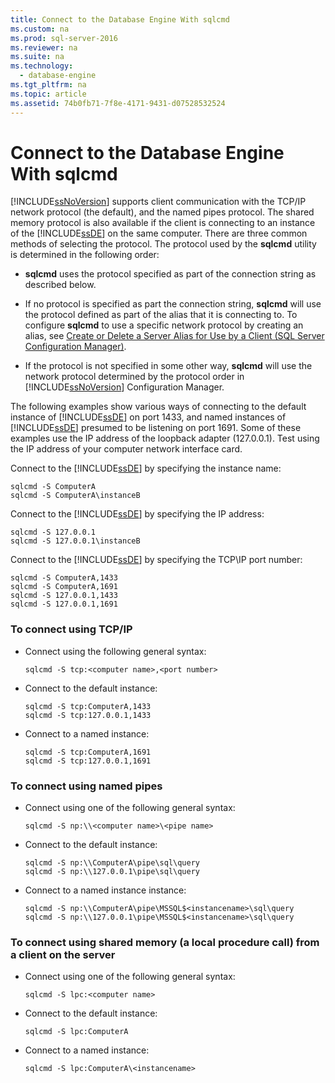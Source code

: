 ```yaml
---
title: Connect to the Database Engine With sqlcmd
ms.custom: na
ms.prod: sql-server-2016
ms.reviewer: na
ms.suite: na
ms.technology: 
  - database-engine
ms.tgt_pltfrm: na
ms.topic: article
ms.assetid: 74b0fb71-7f8e-4171-9431-d07528532524
---
```

# Connect to the Database Engine With sqlcmd
  [!INCLUDE[ssNoVersion](../../Topics/TopicNameContainA/includes/ssNoVersion_md.md)] supports client communication with the TCP/IP network protocol (the default), and the named pipes protocol. The shared memory protocol is also available if the client is connecting to an instance of the [!INCLUDE[ssDE](../../Topics/TopicNameContainA/includes/ssDE_md.md)] on the same computer. There are three common methods of selecting the protocol. The protocol used by the **sqlcmd** utility is determined in the following order:  
  
-   **sqlcmd** uses the protocol specified as part of the connection string as described below.  
  
-   If no protocol is specified as part the connection string, **sqlcmd** will use the protocol defined as part of the alias that it is connecting to. To configure **sqlcmd** to use a specific network protocol by creating an alias, see [Create or Delete a Server Alias for Use by a Client &#40;SQL Server Configuration Manager&#41;](../../Topics/TopicNameContainA/Create-or-Delete-a-Server-Alias-for-Use-by-a-Client--SQL-Server-Configuration-Manager-.md).  
  
-   If the protocol is not specified in some other way, **sqlcmd** will use the network protocol determined by the protocol order in [!INCLUDE[ssNoVersion](../../Topics/TopicNameContainA/includes/ssNoVersion_md.md)] Configuration Manager.  
  
 The following examples show various ways of connecting to the default instance of [!INCLUDE[ssDE](../../Topics/TopicNameContainA/includes/ssDE_md.md)] on port 1433, and named instances of [!INCLUDE[ssDE](../../Topics/TopicNameContainA/includes/ssDE_md.md)] presumed to be listening on port 1691. Some of these examples use the IP address of the loopback adapter (127.0.0.1). Test using the IP address of your computer network interface card.  
  
 Connect to the [!INCLUDE[ssDE](../../Topics/TopicNameContainA/includes/ssDE_md.md)] by specifying the instance name:  
  
```  
sqlcmd -S ComputerA  
sqlcmd -S ComputerA\instanceB  
```  
  
 Connect to the [!INCLUDE[ssDE](../../Topics/TopicNameContainA/includes/ssDE_md.md)] by specifying the IP address:  
  
```  
sqlcmd -S 127.0.0.1  
sqlcmd -S 127.0.0.1\instanceB  
```  
  
 Connect to the [!INCLUDE[ssDE](../../Topics/TopicNameContainA/includes/ssDE_md.md)] by specifying the TCP\IP port number:  
  
```  
sqlcmd -S ComputerA,1433  
sqlcmd -S ComputerA,1691  
sqlcmd -S 127.0.0.1,1433  
sqlcmd -S 127.0.0.1,1691  
```  
  
### To connect using TCP/IP  
  
-   Connect using the following general syntax:  
  
    ```  
    sqlcmd -S tcp:<computer name>,<port number>  
    ```  
  
-   Connect to the default instance:  
  
    ```  
    sqlcmd -S tcp:ComputerA,1433  
    sqlcmd -S tcp:127.0.0.1,1433  
    ```  
  
-   Connect to a named instance:  
  
    ```  
    sqlcmd -S tcp:ComputerA,1691  
    sqlcmd -S tcp:127.0.0.1,1691  
    ```  
  
### To connect using named pipes  
  
-   Connect using one of the following general syntax:  
  
    ```  
    sqlcmd -S np:\\<computer name>\<pipe name>  
    ```  
  
-   Connect to the default instance:  
  
    ```  
    sqlcmd -S np:\\ComputerA\pipe\sql\query  
    sqlcmd -S np:\\127.0.0.1\pipe\sql\query  
    ```  
  
-   Connect to a named instance instance:  
  
    ```  
    sqlcmd -S np:\\ComputerA\pipe\MSSQL$<instancename>\sql\query  
    sqlcmd -S np:\\127.0.0.1\pipe\MSSQL$<instancename>\sql\query  
    ```  
  
### To connect using shared memory (a local procedure call) from a client on the server  
  
-   Connect using one of the following general syntax:  
  
    ```  
    sqlcmd -S lpc:<computer name>  
    ```  
  
-   Connect to the default instance:  
  
    ```  
    sqlcmd -S lpc:ComputerA  
    ```  
  
-   Connect to a named instance:  
  
    ```  
    sqlcmd -S lpc:ComputerA\<instancename>  
    ```  
  
  